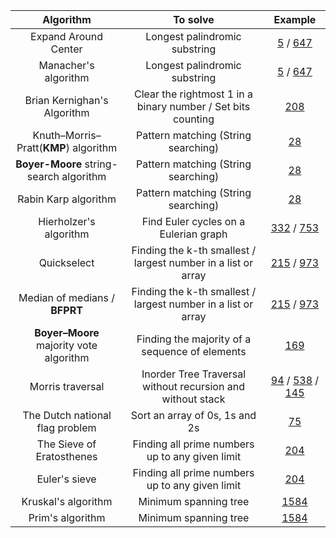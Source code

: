 |                Algorithm                |                           To solve                           |                           Example                            |
| :-------------------------------------: | :----------------------------------------------------------: | :----------------------------------------------------------: |
|          Expand Around Center           |                Longest palindromic substring                 | [5](https://leetcode-cn.com/problems/longest-palindromic-substring/) / [647](https://leetcode-cn.com/problems/palindromic-substrings/) |
|          Manacher's algorithm           |                Longest palindromic substring                 | [5](https://leetcode-cn.com/problems/longest-palindromic-substring/) / [647](https://leetcode-cn.com/problems/palindromic-substrings/) |
|       Brian Kernighan's Algorithm       | Clear the rightmost 1 in a binary number / Set bits counting | [208](https://leetcode-cn.com/problems/bitwise-and-of-numbers-range/) |
|  Knuth–Morris–Pratt(**KMP**) algorithm  |             Pattern matching (String searching)              |   [28](https://leetcode-cn.com/problems/implement-strstr/)   |
| **Boyer-Moore** string-search algorithm |             Pattern matching (String searching)              |   [28](https://leetcode-cn.com/problems/implement-strstr/)   |
|          Rabin Karp algorithm           |             Pattern matching (String searching)              |   [28](https://leetcode-cn.com/problems/implement-strstr/)   |
|         Hierholzer's algorithm          |            Find Euler cycles on a Eulerian graph             | [332](https://leetcode-cn.com/problems/reconstruct-itinerary/) / [753](https://leetcode-cn.com/problems/cracking-the-safe/) |
|               Quickselect               | Finding the k-th smallest / largest number in a list or array | [215](https://leetcode-cn.com/problems/kth-largest-element-in-an-array/) / [973](https://leetcode-cn.com/problems/k-closest-points-to-origin/) |
|      Median of medians / **BFPRT**      | Finding the k-th smallest / largest number in a list or array | [215](https://leetcode-cn.com/problems/kth-largest-element-in-an-array/) / [973](https://leetcode-cn.com/problems/k-closest-points-to-origin/) |
| **Boyer–Moore** majority vote algorithm |        Finding the majority of a sequence of elements        |  [169](https://leetcode-cn.com/problems/majority-element/)   |
|            Morris traversal             |  Inorder Tree Traversal without recursion and without stack  | [94](https://leetcode-cn.com/problems/binary-tree-inorder-traversal/) / [538](https://leetcode-cn.com/problems/convert-bst-to-greater-tree/) / [145](https://leetcode-cn.com/problems/binary-tree-postorder-traversal/) |
|     The Dutch national flag problem     |                Sort an array of 0s, 1s and 2s                |     [75](https://leetcode-cn.com/problems/sort-colors/)      |
|        The Sieve of Eratosthenes        |       Finding all prime numbers up to any given limit        |    [204](https://leetcode-cn.com/problems/count-primes/)     |
|              Euler's sieve              |       Finding all prime numbers up to any given limit        |    [204](https://leetcode-cn.com/problems/count-primes/)     |
|           Kruskal's algorithm           |                    Minimum spanning tree                     | [1584](https://leetcode-cn.com/problems/min-cost-to-connect-all-points/) |
|            Prim's algorithm             |                    Minimum spanning tree                     | [1584](https://leetcode-cn.com/problems/min-cost-to-connect-all-points/) |

